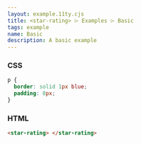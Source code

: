 ```yaml
---
layout: example.11ty.cjs
title: <star-rating> ⌲ Examples ⌲ Basic
tags: example
name: Basic
description: A basic example
---
```


<style>
  star-rating p {
    border: solid 1px blue;
    padding: 8px;
  }
</style>
<star-rating>
</star-rating>

<h3>CSS</h3>

```css
p {
  border: solid 1px blue;
  padding: 8px;
}
```

<h3>HTML</h3>

```html
<star-rating> </star-rating>
```
